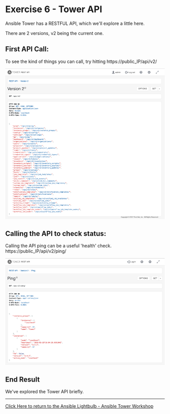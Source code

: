 # Exercise 6 - Tower API

Ansible Tower has a RESTFUL API, which we'll explore a little here.

There are 2 versions, v2 being the current one.

## First API Call:

To see the kind of things you can call, try hitting https://public_IP/api/v2/

![apiv2](tower-api-v2.png)

## Calling the API to check status:

Calling the API ping can be a useful 'health' check. https://public_IP/api/v2/ping/

![ping](tower-api-v2-ping.png)


## End Result
We've explored the Tower API briefly.


---

[Click Here to return to the Ansible Lightbulb - Ansible Tower Workshop](../README.md)
